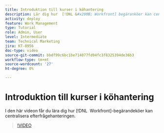 ```yaml
---
title: Introduktion till kurser i köhantering
description: Lär dig hur  [!DNL &#x200B; Workfront] begäranköer kan centralisera efterfråganshantering.
activity: deploy
feature: Work Management
type: Tutorial
role: Admin, User
level: Intermediate
team: Technical Marketing
jira: KT-8956
doc-type: video
source-git-commit: bbdf99c6bc1be714077fd94fc3f8325394de36b3
workflow-type: tm+mt
source-wordcount: '27'
ht-degree: 0%

---
```


# Introduktion till kurser i köhantering

I den här videon får du lära dig hur [!DNL &#x200B; Workfront]-begärandeköer kan centralisera efterfrågehanteringen.

>[!VIDEO](https://video.tv.adobe.com/v/335219/?quality=12&learn=on&enablevpops=1)

